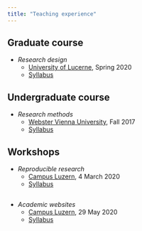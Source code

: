 ```yaml
---
title: "Teaching experience"
---
```



## Graduate course

* *Research design*
    - <a href="https://www.unilu.ch/en/" target="_blank">University of Lucerne</a>, Spring 2020
    - <a href="https://resulumit.com/syllabi/20spring_rd.pdf" target="_blank">Syllabus</a>


## Undergraduate course

* *Research methods*
    - <a href="http://webster.ac.at" target="_blank">Webster Vienna University</a>, Fall 2017
    - <a href="https://resulumit.com/syllabi/17fall_rm.pdf" target="_blank">Syllabus</a>


## Workshops

* *Reproducible research*
    - <a href="https://www.campus-luzern.ch/" target="_blank">Campus Luzern</a>, 4 March 2020
    - <a href="https://resulumit.com/syllabi/20march_markdown.pdf" target="_blank">Syllabus</a>

## 
  
* *Academic websites*
    - <a href="https://www.campus-luzern.ch/" target="_blank">Campus Luzern</a>, 29 May 2020
    - <a href="https://resulumit.com/syllabi/29may_blogdown.pdf" target="_blank">Syllabus</a>